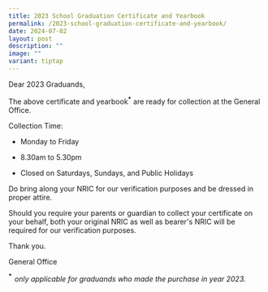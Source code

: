 ```yaml
---
title: 2023 School Graduation Certificate and Yearbook
permalink: /2023-school-graduation-certificate-and-yearbook/
date: 2024-07-02
layout: post
description: ""
image: ""
variant: tiptap
---
```

<p>Dear 2023 Graduands,</p>
<p>The above certificate and yearbook<strong><sup>*</sup></strong> are ready
for collection at the General Office.</p>
<p>Collection Time:&nbsp;&nbsp;&nbsp;&nbsp;&nbsp;&nbsp;</p>
<ul data-tight="true" class="tight">
<li>
<p>Monday to Friday</p>
</li>
<li>
<p>8.30am to 5.30pm</p>
</li>
<li>
<p>Closed on Saturdays, Sundays, and Public Holidays</p>
</li>
</ul>
<p></p>
<p>Do bring along your NRIC for our verification purposes and be dressed
in proper attire.</p>
<p>Should you require your parents or guardian to collect your certificate
on your behalf, both your original NRIC as well as bearer's NRIC will be
required for our verification purposes.</p>
<p>Thank you.</p>
<p>General Office</p>
<p><strong><sup>*&nbsp; </sup></strong><em>only applicable for graduands who made the purchase in year 2023.</em>
</p>